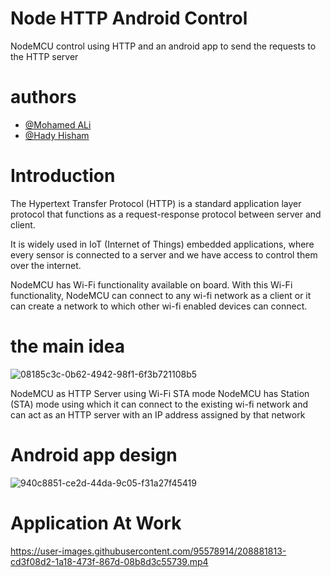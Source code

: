 # Node HTTP Android Control
NodeMCU control using HTTP and an android app to send the requests to the HTTP server
# authors
- [@Mohamed ALi](https://github.com/the7ag)
- [@Hady Hisham](https://github.com/hadyhisham1)  

#  Introduction

The Hypertext Transfer Protocol (HTTP) is a standard application layer protocol that functions as a request-response protocol between server and client.

It is widely used in IoT (Internet of Things) embedded applications, where every sensor is connected to a server and we have access to control them over the internet.

NodeMCU has Wi-Fi functionality available on board. With this Wi-Fi functionality, NodeMCU can connect to any wi-fi network as a client or it can create a network to which other wi-fi enabled devices can connect.  
#  the main idea
![08185c3c-0b62-4942-98f1-6f3b721108b5](https://user-images.githubusercontent.com/95578914/208881288-5d157c63-035d-4574-bf13-67fd016d85c4.jpg)

NodeMCU as HTTP Server using Wi-Fi STA mode
NodeMCU has Station (STA) mode using which it can connect to the existing wi-fi network and can act as an HTTP server with an IP address assigned by that network  
 #  Android app design
 ![940c8851-ce2d-44da-9c05-f31a27f45419](https://user-images.githubusercontent.com/95578914/208881422-5c069195-f8d1-4762-b8ca-556abe12c007.jpg)
#  Application At Work 


https://user-images.githubusercontent.com/95578914/208881813-cd3f08d2-1a18-473f-867d-08b8d3c55739.mp4

